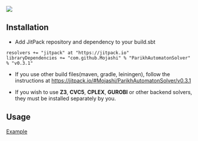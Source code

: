 [![](https://jitpack.io/v/Mojashi/ParikhAutomatonSolver.svg)](https://jitpack.io/#Mojashi/ParikhAutomatonSolver)


## Installation
- Add JitPack repository and dependency to your build.sbt
```
resolvers += "jitpack" at "https://jitpack.io"
libraryDependencies += "com.github.Mojashi" % "ParikhAutomatonSolver" % "v0.3.1"	
```
- If you use other build files(maven, gradle, leiningen), follow the instructions at https://jitpack.io/#Mojashi/ParikhAutomatonSolver/v0.3.1

- If you wish to use **Z3**, **CVC5**, **CPLEX**, **GUROBI** or other backend solvers, they must be installed separately by you.

## Usage
[Example](https://github.com/Mojashi/ParikhAutomatonSolver/blob/master/src/test/scala/solver/mp/MIPExactSolverTest.scala)